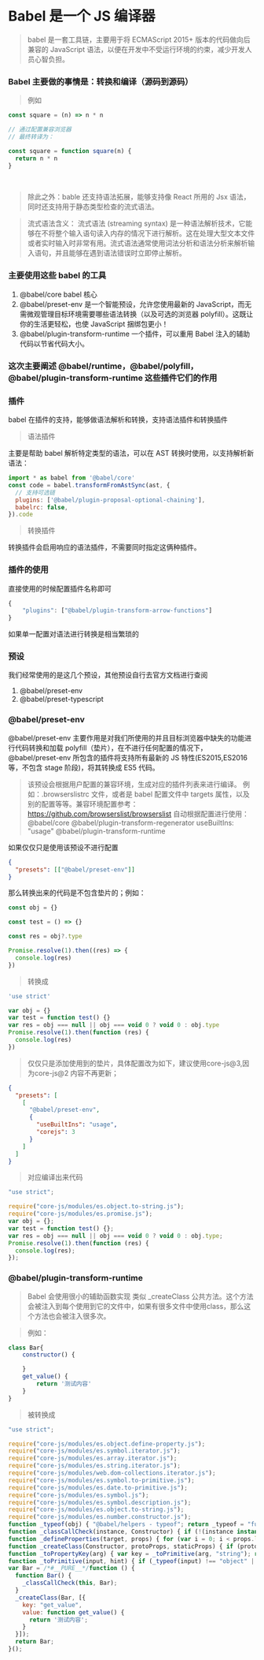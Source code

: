 # Babel 是一个 JS 编译器

> babel 是一套工具链，主要用于将 ECMAScript 2015+ 版本的代码做向后兼容的 JavaScript 语法，以便在开发中不受运行环境的约束，减少开发人员心智负担。

### Babel 主要做的事情是：转换和编译（源码到源码）

> 例如

```js
const square = (n) => n * n

// 通过配置兼容浏览器
// 最终转译为：

const square = function square(n) {
  return n * n
}
```

</br>

> 除此之外：bable 还支持语法拓展，能够支持像 React 所用的 Jsx 语法，同时还支持用于静态类型检查的流式语法。

> 流式语法含义：
> 流式语法 (streaming syntax) 是一种语法解析技术，它能够在不将整个输入语句读入内存的情况下进行解析。这在处理大型文本文件或者实时输入时非常有用。流式语法通常使用词法分析和语法分析来解析输入语句，并且能够在遇到语法错误时立即停止解析。

### 主要使用这些 babel 的工具

1. @babel/core babel 核心
2. @babel/preset-env 是一个智能预设，允许您使用最新的 JavaScript，而无需微观管理目标环境需要哪些语法转换（以及可选的浏览器 polyfill）。这既让你的生活更轻松，也使 JavaScript 捆绑包更小！
3. @babel/plugin-transform-runtime 一个插件，可以重用 Babel 注入的辅助代码以节省代码大小。

### 这次主要阐述 @babel/runtime，@babel/polyfill，@babel/plugin-transform-runtime 这些插件它们的作用

### 插件

babel 在插件的支持，能够做语法解析和转换，支持语法插件和转换插件

> 语法插件

主要是帮助 babel 解析特定类型的语法，可以在 AST 转换时使用，以支持解析新语法：

```js
import * as babel from '@babel/core'
const code = babel.transformFromAstSync(ast, {
  // 支持可选链
  plugins: ['@babel/plugin-proposal-optional-chaining'],
  babelrc: false,
}).code
```

> 转换插件

转换插件会启用响应的语法插件，不需要同时指定这俩种插件。

### 插件的使用

直接使用的时候配置插件名称即可

```js
{
    "plugins": ["@babel/plugin-transform-arrow-functions"]
}
```

如果单一配置对语法进行转换是相当繁琐的

### 预设

我们经常使用的是这几个预设，其他预设自行去官方文档进行查阅

1. @babel/preset-env
2. @babel/preset-typescript

### @babel/preset-env

@babel/preset-env 主要作用是对我们所使用的并且目标浏览器中缺失的功能进行代码转换和加载 polyfill（垫片），在不进行任何配置的情况下，@babel/preset-env 所包含的插件将支持所有最新的 JS 特性(ES2015,ES2016 等，不包含 stage 阶段)，将其转换成 ES5 代码。

> 该预设会根据用户配置的兼容环境，生成对应的插件列表来进行编译。
> 例如：.browserslistrc 文件，或者是 babel 配置文件中 targets 属性，以及别的配置等等。兼容环境配置参考：https://github.com/browserslist/browserslist
> 自动根据配置进行使用：@babel/core @babel/plugin-transform-regenerator useBuiltIns: "usage" @babel/plugin-transform-runtime

如果仅仅只是使用该预设不进行配置

```json
{
  "presets": [["@babel/preset-env"]]
}
```

那么转换出来的代码是不包含垫片的；例如：

```js
const obj = {}

const test = () => {}

const res = obj?.type

Promise.resolve(1).then((res) => {
  console.log(res)
})
```

> 转换成


```js
'use strict'

var obj = {}
var test = function test() {}
var res = obj === null || obj === void 0 ? void 0 : obj.type
Promise.resolve(1).then(function (res) {
  console.log(res)
})
```
> 仅仅只是添加使用到的垫片，具体配置改为如下，建议使用core-js@3,因为core-js@2 内容不再更新；

```json
{
  "presets": [
    [
      "@babel/preset-env",
      {
        "useBuiltIns": "usage",
        "corejs": 3
      }
    ]
  ]
}
```

> 对应编译出来代码
```js
"use strict";

require("core-js/modules/es.object.to-string.js");
require("core-js/modules/es.promise.js");
var obj = {};
var test = function test() {};
var res = obj === null || obj === void 0 ? void 0 : obj.type;
Promise.resolve(1).then(function (res) {
  console.log(res);
});
```

### @babel/plugin-transform-runtime

> Babel 会使用很小的辅助函数实现 类似 _createClass 公共方法。这个方法 会被注入到每个使用到它的文件中，如果有很多文件中使用class，那么这个方法也会被注入很多次。

> 例如：

```js
class Bar{
    constructor() {

    }
    get_value() {
        return '测试内容'
    }
}
```
> 被转换成

```js
"use strict";

require("core-js/modules/es.object.define-property.js");
require("core-js/modules/es.symbol.iterator.js");
require("core-js/modules/es.array.iterator.js");
require("core-js/modules/es.string.iterator.js");
require("core-js/modules/web.dom-collections.iterator.js");
require("core-js/modules/es.symbol.to-primitive.js");
require("core-js/modules/es.date.to-primitive.js");
require("core-js/modules/es.symbol.js");
require("core-js/modules/es.symbol.description.js");
require("core-js/modules/es.object.to-string.js");
require("core-js/modules/es.number.constructor.js");
function _typeof(obj) { "@babel/helpers - typeof"; return _typeof = "function" == typeof Symbol && "symbol" == typeof Symbol.iterator ? function (obj) { return typeof obj; } : function (obj) { return obj && "function" == typeof Symbol && obj.constructor === Symbol && obj !== Symbol.prototype ? "symbol" : typeof obj; }, _typeof(obj); }
function _classCallCheck(instance, Constructor) { if (!(instance instanceof Constructor)) { throw new TypeError("Cannot call a class as a function"); } }
function _defineProperties(target, props) { for (var i = 0; i < props.length; i++) { var descriptor = props[i]; descriptor.enumerable = descriptor.enumerable || false; descriptor.configurable = true; if ("value" in descriptor) descriptor.writable = true; Object.defineProperty(target, _toPropertyKey(descriptor.key), descriptor); } }
function _createClass(Constructor, protoProps, staticProps) { if (protoProps) _defineProperties(Constructor.prototype, protoProps); if (staticProps) _defineProperties(Constructor, staticProps); Object.defineProperty(Constructor, "prototype", { writable: false }); return Constructor; }
function _toPropertyKey(arg) { var key = _toPrimitive(arg, "string"); return _typeof(key) === "symbol" ? key : String(key); }
function _toPrimitive(input, hint) { if (_typeof(input) !== "object" || input === null) return input; var prim = input[Symbol.toPrimitive]; if (prim !== undefined) { var res = prim.call(input, hint || "default"); if (_typeof(res) !== "object") return res; throw new TypeError("@@toPrimitive must return a primitive value."); } return (hint === "string" ? String : Number)(input); }
var Bar = /*#__PURE__*/function () {
  function Bar() {
    _classCallCheck(this, Bar);
  }
  _createClass(Bar, [{
    key: "get_value",
    value: function get_value() {
      return '测试内容';
    }
  }]);
  return Bar;
}();
```